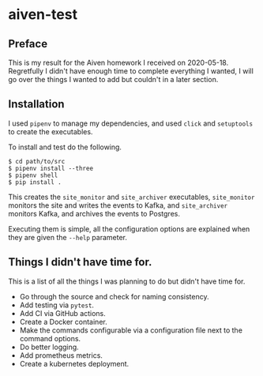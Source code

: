 # aiven-test

## Preface

This is my result for the Aiven homework I received on 2020-05-18. Regretfully I didn't have enough time to complete everything I wanted, I will go over the things I wanted to add but couldn't in a later section.

## Installation

I used `pipenv` to manage my dependencies, and used `click` and `setuptools` to create the executables.

To install and test do the following.
```
$ cd path/to/src
$ pipenv install --three
$ pipenv shell
$ pip install .
```

This creates the `site_monitor` and `site_archiver` executables, `site_monitor` monitors the site and writes the events to Kafka, and `site_archiver` monitors Kafka, and archives the events to Postgres.

Executing them is simple, all the configuration options are explained when they are given the `--help` parameter.

## Things I didn't have time for.

This is a list of all the things I was planning to do but didn't have time for.

* Go through the source and check for naming consistency.
* Add testing via `pytest`.
* Add CI via GitHub actions.
* Create a Docker container.
* Make the commands configurable via a configuration file next to the command options.
* Do better logging.
* Add prometheus metrics.
* Create a kubernetes deployment.
